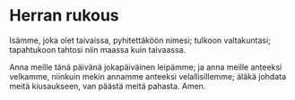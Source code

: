 # Herran rukous

Isämme, joka olet taivaissa, pyhitettäköön nimesi; tulkoon valtakuntasi; tapahtukoon tahtosi niin maassa kuin taivaassa.

Anna meille tänä päivänä jokapäiväinen leipämme; ja anna meille anteeksi velkamme, niinkuin mekin annamme anteeksi velallisillemme; äläkä johdata meitä kiusaukseen, van päästä meitä pahasta. Amen.
